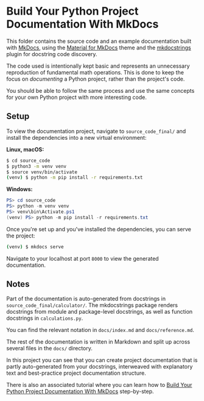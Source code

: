 # Build Your Python Project Documentation With MkDocs

This folder contains the source code and an example documentation built with [MkDocs](https://www.mkdocs.org), using the [Material for MkDocs](https://github.com/squidfunk/mkdocs-material) theme and the [mkdocstrings](https://mkdocstrings.github.io) plugin for docstring code discovery.

The code used is intentionally kept basic and represents an unnecessary reproduction of fundamental math operations. This is done to keep the focus on _documenting_ a Python project, rather than the project's code.

You should be able to follow the same process and use the same concepts for your own Python project with more interesting code.

## Setup

To view the documentation project, navigate to `source_code_final/` and install the dependencies into a new virtual environment:

**Linux, macOS:**

```bash
$ cd source_code
$ python3 -m venv venv
$ source venv/bin/activate
(venv) $ python -m pip install -r requirements.txt
```

**Windows:**

```powershell
PS> cd source_code
PS> python -m venv venv
PS> venv\bin\Activate.ps1
(venv) PS> python -m pip install -r requirements.txt
```

Once you're set up and you've installed the dependencies, you can serve the project:

```bash
(venv) $ mkdocs serve
```

Navigate to your localhost at port `8000` to view the generated documentation.

## Notes

Part of the documentation is auto-generated from docstrings in `source_code_final/calculator/`. The mkdocstrings package renders docstrings from module and package-level docstrings, as well as function docstrings in `calculations.py`.

You can find the relevant notation in `docs/index.md` and `docs/reference.md`.

The rest of the documentation is written in Markdown and split up across several files in the `docs/` directory.

In this project you can see that you can create project documentation that is partly auto-generated from your docstrings, interweaved with explanatory text and best-practice project documentation structure.

There is also an associated tutorial where you can learn how to [Build Your Python Project Documentation With MkDocs](https://realpython.com/python-project-documentation-with-mkdocs) step-by-step.

